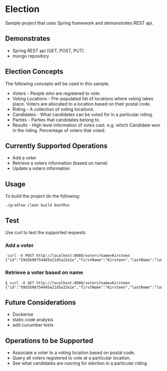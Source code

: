 # Election
Sample project that uses Spring framework and demonstrates REST api.

## Demonstrates
- Spring REST api (GET, POST, PUT)
- mongo repository

## Election Concepts
The following concepts will be used in this sample.
- Voters - People who are registered to vote.
- Voting Locations - Pre-populated list of locations where voting takes place. Voters are allocated to a location based on their postal code.
- Riding - A collection of voting locations.
- Candidates - What candidates can be voted for in a particular riding.
- Parties - Parties that candidates belong to.
- Results - High level information of votes cast.  e.g. which Candidate won in the riding.  Percentage of voters that voted.

## Currently Supported Operations
- Add a voter
- Retrieve a voters information (based on name)
- Update a voters information

## Usage
To build the project do the following:
```
./gradlew clean build bootRun
```

## Test
Use curl to test the supported requests

### Add a voter
```
 curl -X POST http://localhost:8080/voters?name=Kirsteen
{"id":"59d3b98754405e21d5a22e1e","firstName":"Kirsteen","lastName":"lastName"}
```

### Retrieve a voter based on name
```
$ curl -X GET http://localhost:8080/voters?name=Kirsteen
{"id":"59d3b98754405e21d5a22e1e","firstName":"Kirsteen","lastName":"lastName"}
```

## Future Considerations 
- Dockerise
- static code analysis
- add cucumber tests

## Operations to be Supported
- Associate a voter to a voting location based on postal code.
- Query all voters registered to vote at a particular location.
- See what candidates are running for election in a particular riding.


